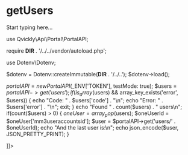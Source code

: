 # getUsers

<include from="Snippets-PortalAPI.md" element-id="snippet-header" />

Start typing here...

<tabs>
<tab title="%code-php%"> 
<code-block lang="php">
<![CDATA[
<?php
declare(strict_types=1);

use Qvickly\Api\Portal\PortalAPI;

require __DIR__ . '/../../vendor/autoload.php';

use Dotenv\Dotenv;

$dotenv = Dotenv::createImmutable(__DIR__ . '/../..');
$dotenv->load();

$portalAPI = new PortalAPI($_ENV['TOKEN'], testMode: true);
$users = $portalAPI->get('users');
if(is_array($users) && array_key_exists('error', $users)) {
    echo "Code: " . $users['code'] . "\n";
    echo "Error: " . $users['error'] . "\n";
    exit;
}
echo "Found " . count($users) . " users\n";
if(count($users) > 0) {
    $oneUser = array_pop($users);
    $oneUserId = $oneUser['mm3useraccountsid'];
    $user = $portalAPI->get('users/' . $oneUserId);
    echo "And the last user is:\n";
    echo json_encode($user, JSON_PRETTY_PRINT);
}



]]>
</code-block>

<include from="Snippets-PHP-Module.md" element-id="snippet-composer-require" />

</tab>

</tabs>